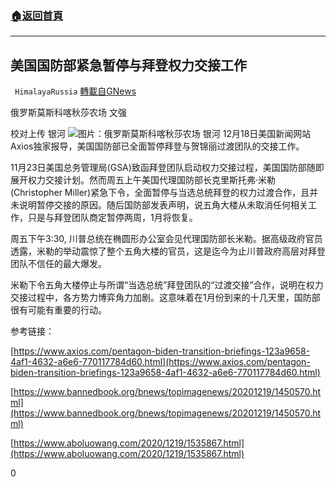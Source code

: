 ###  [:house:返回首頁](https://github.com/ourhimalayas/txt)
---

## 美国国防部紧急暂停与拜登权力交接工作
` HimalayaRussia` [轉載自GNews](https://gnews.org/zh-hans/667056/)

俄罗斯莫斯科喀秋莎农场 文强

校对上传 银河
![]()![](https://gnews-media-offload.s3.amazonaws.com/wp-content/uploads/2020/12/19144907/Snipaste_2020-12-20_03-48-37.png)图片：俄罗斯莫斯科喀秋莎农场 银河
12月18日美国新闻网站 Axios独家报导，美国国防部已全面暂停拜登与贺锦丽过渡团队的交接工作。

11月23日美国总务管理局(GSA)致函拜登团队启动权力交接过程，美国国防部随即展开权力交接计划。然而周五上午美国代理国防部长克里斯托弗·米勒(Christopher Miller)紧急下令，全面暂停与当选总统拜登的权力过渡合作，且并未说明暂停交接的原因。随后国防部发表声明，说五角大楼从未取消任何相关工作，只是与拜登团队商定暂停两周，1月将恢复。

周五下午3:30, 川普总统在椭圆形办公室会见代理国防部长米勒。据高级政府官员透露，米勒的举动震惊了整个五角大楼的官员，这是迄今为止川普政府高层对拜登团队不信任的最大爆发。

米勒下令五角大楼停止与所谓“当选总统”拜登团队的“过渡交接”合作，说明在权力交接过程中，各方势力博弈角力加剧。这意味着在1月份到来的十几天里，国防部很有可能有重要的行动。

参考链接：

[https://www.axios.com/pentagon-biden-transition-briefings-123a9658-4af1-4632-a6e6-770117784d60.html](https://www.axios.com/pentagon-biden-transition-briefings-123a9658-4af1-4632-a6e6-770117784d60.html)

[https://www.bannedbook.org/bnews/topimagenews/20201219/1450570.html](https://www.bannedbook.org/bnews/topimagenews/20201219/1450570.html)

[https://www.aboluowang.com/2020/1219/1535867.html](https://www.aboluowang.com/2020/1219/1535867.html)

0
